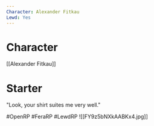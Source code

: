 ```yaml
---
Character: Alexander Fitkau
Lewd: Yes
---
```

# Character
[[Alexander Fitkau]]

# Starter
"Look, your shirt suites me very well."
  
#OpenRP #FeraRP #LewdRP 
![[FY9z5bNXkAABKx4.jpg]]